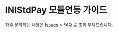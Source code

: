 # INIStdPay 모듈연동 가이드

자주 문의되는 내용은 [Issues](https://github.com/ts-inicis/INIStdPay-Manual/issues) > FAQ 로 조회 부탁드립니다.
